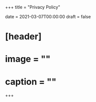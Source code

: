 +++
title = "Privacy Policy"

date = 2021-03-07T00:00:00
draft = false

# [header]
# image = ""
# caption = ""

+++